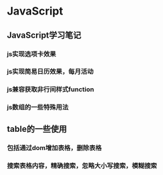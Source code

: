 # JavaScript
<h2>JavaScript学习笔记</h2>
<h3>js实现选项卡效果</h3>
<h3>js实现简易日历效果，每月活动</h3>
<h3>js兼容获取非行间样式function </h3>
<h3>js数组的一些特殊用法</h3>
<h2>table的一些使用</h2>
<h3>包括通过dom增加表格，删除表格</h3>
<h3>搜索表格内容，精确搜索，忽略大小写搜索，模糊搜索</h3>
